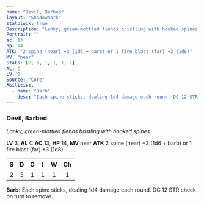 ```yaml
---
name: "Devil, Barbed"
layout: "Shadowdark"
statblock: true
Description: "Lanky, green-mottled fiends bristling with hooked spines."
Portrait: ""
ac: 13
hp: 14
ATK: "2 spine (near) +3 (1d6 + barb) or 1 fire blast (far) +3 (1d8)"
MV: "near"
Stats: [2, 3, 1, 1, 1, 1]
AL: C
LV: 3
Source: "Core"
Abilities:
  - name: "Barb"
    desc: "Each spine sticks, dealing 1d4 damage each round. DC 12 STR check on turn to remove."
---
```


### Devil, Barbed

_Lanky, green-mottled fiends bristling with hooked spines._

**LV** 3, **AL** C
**AC** 13, **HP** 14, **MV** near
**ATK** 2 spine (near) +3 (1d6 + barb) or 1 fire blast (far) +3 (1d8)

|  S  |  D  |  C  |  I  |  W  |  Ch  |
|:---:|:---:|:---:|:---:|:---:|:----:|
| 2 | 3 | 1 | 1 | 1 | 1 |

**Barb:** Each spine sticks, dealing 1d4 damage each round. DC 12 STR check on turn to remove.

